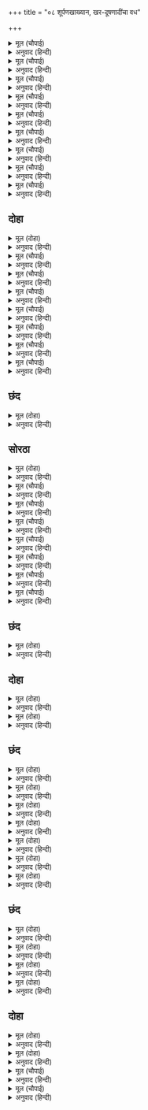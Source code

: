 +++
title = "०८ शूर्पणखाख्यान, खर-दूषणादींचा वध"

+++


<details><summary>मूल (चौपाई)</summary>

सूपनखा रावन कै बहिनी।  
दुष्ट हृदय दारुन जस अहिनी॥  
पंचबटी सो गइ एक बारा।  
देखि बिकल भइ जुगल कुमारा॥
</details>

<details><summary>अनुवाद (हिन्दी)</summary>

शूर्पणखा नावाची रावणाची एक बहीण होती. जी नागिणीसारखी भयानक आणि दुष्ट मनाची होती. ती एकदा पंचवटीत गेली आणि दोन्ही राजकुमारांना पाहून कामासक्त झाली.॥ २॥
</details>

<details><summary>मूल (चौपाई)</summary>

भ्राता पिता पुत्र उरगारी।  
पुरुष मनोहर निरखत नारी॥  
होइ बिकल सक मनहि न रोकी।  
जिमि रबिमनि द्रव रबिहि बिलोकी॥
</details>

<details><summary>अनुवाद (हिन्दी)</summary>

काकभुशुंडी म्हणतात, की ‘हे गरुडा, शूर्पणखेसारखी राक्षसी, धर्मज्ञानशून्य, कामांध स्त्री मनोहर पुरुष पाहून, मग तो, भाऊ, बाप, पुत्र का असेना, बेचैन होते आणि मन आवरू शकत नाही. ज्याप्रमाणे सूर्यकांतमणी हा सूर्याला पहाताच पाझरू लागतो.॥ ३॥
</details>

<details><summary>मूल (चौपाई)</summary>

रुचिर रूप धरि प्रभु पहिं जाई।  
बोली बचन बहुत मुसुकाई॥  
तुम्ह सम पुरुष न मो सम नारी।  
यह संँजोग बिधि रचा बिचारी॥
</details>

<details><summary>अनुवाद (हिन्दी)</summary>

ती सुंदर रूप धारण करून प्रभूंजवळ आली आणि मोहक हास्य करीत म्हणाली, ‘तुमच्यासारखा कोणी पुरुष नाही आणि माझ्यासारखी स्त्री. विधात्याने ही आपली जोडी खूप विचार करून बनविली आहे.॥ ४॥
</details>

<details><summary>मूल (चौपाई)</summary>

मम अनुरूप पुरुष जग माहीं।  
देखेउँ खोजि लोक तिहु नाहीं॥  
तातें अब लगि रहिउँ कुमारी।  
मनु माना कछु तुम्हहि निहारी॥
</details>

<details><summary>अनुवाद (हिन्दी)</summary>

मी तिन्ही लोक शोधले, परंतु माझ्याजोगा पुरुष जगात कोठेही नाही. त्यामुळे मी आत्तापर्यत कुमारी राहिले आहे. आता तुम्हांला पाहून माझे मन मोहित झाले.’॥ ५॥
</details>

<details><summary>मूल (चौपाई)</summary>

सीतहि चितइ कही प्रभु बाता।  
अहइ कुआर मोर लघु भ्राता॥  
गइ लछिमन रिपु भगिनी जानी।  
प्रभु बिलोकि बोले मृदु बानी॥
</details>

<details><summary>अनुवाद (हिन्दी)</summary>

प्रभू श्रीरामचंद्र सीतेकडे पहात म्हणाले की, ‘माझा लहान भाऊ कुमार आहे’ तेव्हा ती लक्ष्मणाकडे गेली. लक्ष्मणाने ती शत्रूची बहीण आहे, हे ओळखून प्रभूंकडे पहात कोमल वाणीने थट्टेत तिला म्हटले,॥ ६॥
</details>

<details><summary>मूल (चौपाई)</summary>

सुंदरि सुनु मैं उन्ह कर दासा।  
पराधीन नहिं तोर सुपासा॥  
प्रभु समर्थ कोसलपुर राजा।  
जो कछु करहिं उनहि सब छाजा॥
</details>

<details><summary>अनुवाद (हिन्दी)</summary>

‘हे सुंदरी, ऐक. मी तर त्यांचा दास आहे. मी पराधीन आहे, म्हणून तुला सुख मिळणार नाही. प्रभू समर्थ आहेत, कोसलपुरचे राजे आहेत, त्यांनी काहीही केले, तरी ते त्यांना शोभते.॥ ७॥
</details>

<details><summary>मूल (चौपाई)</summary>

सेवक सुख चह मान भिखारी।  
ब्यसनी धन सुभ गति बिभिचारी॥  
लोभी जसु चह चार गुमानी।  
नभ दुहि दूध चहत ए प्रानी॥
</details>

<details><summary>अनुवाद (हिन्दी)</summary>

सेवकाने सुखाची इच्छा करणे, भिकाऱ्याने सन्मानाची इच्छा करणे, व्यसनी माणसाने पैशाची व व्यभिचाऱ्याने शुभगतीची इच्छा करणे, लोभ्याने कीर्तीचा हव्यास धरणे आणि दूताने मानाचा हव्यास धरणे, हे सर्व आकाशाची धार काढून दूध मिळविण्यासारखे आहे.॥ ८॥
</details>

<details><summary>मूल (चौपाई)</summary>

पुनि फिरि राम निकट सो आई।  
प्रभु लछिमन पहिं बहुरि पठाई॥  
लछिमन कहा तोहि सो बरई।  
जो तृन तोरि लाज परिहरई॥
</details>

<details><summary>अनुवाद (हिन्दी)</summary>

तेव्हा ती परत श्रीरामांजवळ आली. प्रभूंनी तिला लक्ष्मणाकडे पाठविले. लक्ष्मण म्हणाला, ‘जो अत्यंत निर्लज्ज असेल, तोच तुला वरील.॥ ९॥
</details>

<details><summary>मूल (चौपाई)</summary>

तब खिसिआनि राम पहिं गई।  
रूप भयंकर प्रगटत भई॥  
सीतहि सभय देखि रघुराई।  
कहा अनुज सन सयन बुझाई॥
</details>

<details><summary>अनुवाद (हिन्दी)</summary>

मग ती चिडून श्रीरामांकडे गेली आणि तिने आपले भयंकर रूप प्रकट केले. तिला पाहून सीता भयभीत झाल्याचे पाहिले, तेव्हा श्रीरघुनाथांनी लक्ष्मणाला इशारा केला.॥ १०॥
</details>

## दोहा


<details><summary>मूल (दोहा)</summary>

लछिमन अति लाघवँ सो नाक कान बिनु कीन्हि।  
ताके कर रावन कहँ मनौ चुनौती दीन्हि॥ १७॥
</details>

<details><summary>अनुवाद (हिन्दी)</summary>

लक्ष्मणाने मोठॺा चपळाईने तिचे नाक व कान कापले. जणू त्याने तिच्याद्वारे रावणाला आव्हान दिले.॥ १७॥
</details>

<details><summary>मूल (चौपाई)</summary>

नाक कान बिनु भइ बिकरारा।  
जनु स्रव सैल गेरु कै धारा॥  
खर दूषन पहिं गइ बिलपाता।  
धिग धिग तव पौरुष बल भ्राता॥
</details>

<details><summary>अनुवाद (हिन्दी)</summary>

नाक-कानांविना ती भयंकर दिसू लागली. काळ्या पर्वतातून कावेचा (गेरू) प्रवाह वाहावा, तसे तिच्या शरीरातून रक्त वाहू लागले. ती विलाप करीत खर-दूषण यांच्यापाशी गेली. आणि म्हणाली, ‘बंधूंनो, तुमच्या पौरुषाचा धिक्कार असो, तुमच्या सामर्थ्याचा धिक्कार असो.’॥ १॥
</details>

<details><summary>मूल (चौपाई)</summary>

तेहिं पूछा सब कहेसि बुझाई।  
जातुधान सुनि सेन बनाई॥  
धाए निसिचर निकर बरूथा।  
जनु सपच्छ कज्जल गिरि जूथा॥
</details>

<details><summary>अनुवाद (हिन्दी)</summary>

त्यांनी विचारल्यावर तिने सर्व सांगितले. ते सर्व ऐकून राक्षसांनी सेना सज्ज केली. राक्षसांच्या झुंडीच्या झुंडी धावून गेल्या. त्या जणू पंखधारी काजळाच्या पर्वतां झुंडी दिसत होत्या.॥ २॥
</details>

<details><summary>मूल (चौपाई)</summary>

नाना बाहन नानाकारा।  
नानायुध धर घोर अपारा॥  
सूपनखा आगें करि लीनी।  
असुभ रूप श्रुति नासा हीनी॥
</details>

<details><summary>अनुवाद (हिन्दी)</summary>

ते अनेक प्रकारच्या वाहनांवर बसलेले व अनेक आकारांचे होते. ते अपार होते आणि अनेक प्रकारची असंख्य भयंकर शस्त्रे त्यांनी धारण केली होती. त्यांनी नाक-कान कापलेल्या अमंगलरूपिणी शूर्पणखेस पुढे केले.॥ ३॥
</details>

<details><summary>मूल (चौपाई)</summary>

असगुन अमित होहिं भयकारी।  
गनहिं न मृत्यु बिबस सब झारी॥  
गर्जहिं तर्जहिं गगन उड़ाहीं।  
देखि कटकु भट अति हरषाहीं॥
</details>

<details><summary>अनुवाद (हिन्दी)</summary>

अगणित भयंकर अपशकुन होत होते. परंतु मृत्यूच्या तोंडी असल्यामुळे त्या सर्वांनी त्याची पर्वा केली नाही. गर्जना करीत, ललकारत आणि आकाशात ते उडत होते. सेना पाहून योद्ध्यांना फार हर्ष वाटत होता.॥ ४॥
</details>

<details><summary>मूल (चौपाई)</summary>

कोउ कह जिअत धरहु द्वौ भाई।  
धरि मारहु तिय लेहु छड़ाई॥  
धूरि पूरि नभ मंडल रहा।  
राम बोलाइ अनुज सन कहा॥
</details>

<details><summary>अनुवाद (हिन्दी)</summary>

कोणी म्हणत होता की, ‘दोघा भावांना पकडा, पकडून मारून टाका आणि स्त्रीचे अपहरण करा.’ आकाश धुळीने भरून गेले होते. तेव्हा श्रीरामांनी लक्ष्मणाला बोलावून सांगितले,॥ ५॥
</details>

<details><summary>मूल (चौपाई)</summary>

लै जानकिहि जाहु गिरि कंदर।  
आवा निसिचर कटकु भयंकर॥  
रहेहु सजग सुनि प्रभु कै बानी।  
चले सहित श्री सर धनु पानी॥
</details>

<details><summary>अनुवाद (हिन्दी)</summary>

‘राक्षसांची भयंकर सेना आलेली आहे. जानकीला घेऊन तू पर्वताच्या गुहेमध्ये जा. सावध राहा.’ प्रभू रामचंद्रांचे बोलणे ऐकून लक्ष्मण हातांमध्ये धनुष्य-बाण घेऊन सीतेसह निघाला.॥ ६॥
</details>

<details><summary>मूल (चौपाई)</summary>

देखि राम रिपुदल चलि आवा।  
बिहसि कठिन कोदंड चढ़ावा॥
</details>

<details><summary>अनुवाद (हिन्दी)</summary>

शत्रूंची सेना जवळ आल्याचे पाहून श्रीरामांनी हसून कठीण धनुष्य सज्ज केले.॥ ७॥
</details>

## छंद


<details><summary>मूल (दोहा)</summary>

कोदंड कठिन चढ़ाइ सिर जट जूट बाँधत सोह क्यों।  
मरकत सयल पर लरत दामिनि कोटि सों जुग भुजग ज्यों॥  
कटि कसि निषंग बिसाल भुज गहि चाप बिसिख सुधारि कै।  
चितवत मनहुँ मृगराज प्रभु गजराज घटा निहारि कै॥
</details>

<details><summary>अनुवाद (हिन्दी)</summary>

कठीण धनुष्य सज्ज केलेले व शिरावर जटा बांधलेले प्रभू असे शोभत होते की पाचूच्या पर्वतावर कोटॺवधी विजांबरोबर दोन साप लढत आहेत. कमरेला भाते बांधून, विशाल भुजांमध्ये धनुष्य बाण सज्ज करून प्रभू श्रीरामचंद्र राक्षसांकडे पहात होते. जणू उन्मत्त हत्तींचे झुंड पाहून सिंह त्यांना पहात होता.
</details>

## सोरठा


<details><summary>मूल (दोहा)</summary>

आइ गए बगमेल धरहु धरहु धावत सुभट।  
जथा बिलोकि अकेल बाल रबिहि घेरत दनुज॥ १८॥
</details>

<details><summary>अनुवाद (हिन्दी)</summary>

‘पकडा, पकडा’ असे ओरडत राक्षस योद्धे मोठॺा वेगाने धावत आले. त्यांनी श्रीरामांना चोहीकडे घेरले. ज्याप्रमाणे बालसूर्य एकटा आहे, असे पाहून मंदेह नामक दैत्यांनी त्याला घेरावे.॥१८॥
</details>

<details><summary>मूल (चौपाई)</summary>

प्रभु बिलोकि सरस कहिं न डारी।  
थकित भई रजनीचर धारी॥  
सचिव बोलि बोले खर दूषन।  
यह कोउ नृपबालक नर भूषन॥
</details>

<details><summary>अनुवाद (हिन्दी)</summary>

साैंदर्य-माधुर्य-निधी असलेल्या श्रीरामांना पाहून राक्षसांची सेना थक्क झाली. ती त्यांच्यावर बाण सोडू शकली नाही. मंत्र्याला बोलावून खर-दूषण म्हणाले, ‘हा राजकुमार कोणी मनुष्यांचा भूषण असावा.॥ १॥
</details>

<details><summary>मूल (चौपाई)</summary>

नाग असुर सुर नर मुनि जेते।  
देखे जिते हते हम केते॥  
हम भरि जन्म सुनहु सब भाई।  
देखी नहिं असि सुंदरताई॥
</details>

<details><summary>अनुवाद (हिन्दी)</summary>

जितके म्हणून नाग, असुर, देव, मनुष्य आणि मुनी आहेत, त्यांपैकी किती तरी आम्ही पाहिले आहेत. जिंकले आहेत आणि मारून टाकले आहेत. परंतु सर्व बंधूनो, आम्ही जन्मात कधी असे सौंदर्य कोठे पाहिले नाही.॥ २॥
</details>

<details><summary>मूल (चौपाई)</summary>

जद्यपि भगिनी कीन्हि कुरूपा।  
बध लायक नहिं पुरुष अनूपा॥  
देहु तुरत निज नारि दुराई।  
जीअत भवन जाहु द्वौ भाई॥
</details>

<details><summary>अनुवाद (हिन्दी)</summary>

जरी याने आमच्या बहिणीला कुरूप केले असले, तरी हा अनुपम पुरुष वध करण्याजोगा नाही. ‘लपविलेली तुमची स्त्री आम्हांला ताबडतोब द्या आणि तुम्ही दोघे बंधू जिवंतपणे परत जा.॥ ३॥
</details>

<details><summary>मूल (चौपाई)</summary>

मोर कहा तुम्ह ताहि सुनावहु।  
तासु बचन सुनि आतुर आवहु॥  
दूतन्ह कहा राम सन जाई।  
सुनत राम बोले मुसुकाई॥
</details>

<details><summary>अनुवाद (हिन्दी)</summary>

असा माझा निरोप त्याला सांगा आणि त्याचे उत्तर घेऊन लगेच परत या.’ दूतांनी जाऊन हा निरोप श्रीरामचंद्रांना सांगितला. तो ऐकून श्रीराम हसून म्हणाले,॥ ४॥
</details>

<details><summary>मूल (चौपाई)</summary>

हम छत्री मृगया बन करहीं ।  
तुम्ह से खल मृग खोजत फिरहीं॥  
रिपु बलवंत देखि नहिं डरहीं।  
एक बार कालहु सन लरहीं॥
</details>

<details><summary>अनुवाद (हिन्दी)</summary>

‘आम्ही क्षत्रिय आहोत. आम्ही वनात शिकार करतो व तुमच्या-सारख्या दुष्ट पशूंना शोधत असतो. आम्ही बलवान शत्रू पाहून घाबरत नसतो. लढाई करण्यास प्रत्यक्ष काळ आला तरी वेळ आली तर आम्ही त्याच्याशीही लढू.॥ ५॥
</details>

<details><summary>मूल (चौपाई)</summary>

जद्यपि मनुज दनुज कुल घालक।  
मुनि पालक खल सालक बालक॥  
जौं न होइ बल घर फिरि जाहू।  
समर बिमुख मैं हतउँ न काहू॥
</details>

<details><summary>अनुवाद (हिन्दी)</summary>

जरी आम्ही मनुष्य असलो, तरी दैत्यकुळाचा नाश करणारे आणि मुनींचे रक्षण करणारे आहोत. आम्ही बालक आहोत. परंतु दुष्टांना दंड देणारे आहोत. जर बळ नसेल तर परत जा. युद्धामध्ये पाठ फिरविणाऱ्याला मी मारत नाही.॥ ६॥
</details>

<details><summary>मूल (चौपाई)</summary>

रन चढ़ि करिअ कपट चतुराई।  
रिपु पर कृपा परम कदराई॥  
दूतन्ह जाइ तुरत सब कहेऊ।  
सुनि खर दूषन उर अति दहेऊ॥
</details>

<details><summary>अनुवाद (हिन्दी)</summary>

रणामध्ये येऊन कपटकारस्थान करणे आणि शत्रूला पाठ दाखविणे, हा फार मोठा भित्रेपणा आहे’ दूतांनी परतून लगेच सर्व गोष्टी सांगितल्या. त्या ऐकून खर-दूषण यांचे पित्त खवळले.॥ ७॥
</details>

## छंद


<details><summary>मूल (दोहा)</summary>

उर दहेउ कहेउ कि धरहु धाए बिकट भट रजनीचरा।  
सर चाप तोमर सक्ति सूल कृपान परिघ परसु धरा॥  
प्रभु कीन्हि धनुष टकोर प्रथम कठोर घोर भयावहा।  
भए बधिर ब्याकुल जातुधान न ग्यान तेहि अवसर रहा॥
</details>

<details><summary>अनुवाद (हिन्दी)</summary>

खर-दूषण भडकले. ते म्हणाले, ‘पकडा’ ते ऐकून भयानक राक्षस योद्धे बाण, धनुष्य, तोमर, शक्ती, बरछी, कृपाण, परिघ आणि परशू घेऊन धावले. प्रभू श्रीरामांनी प्रथमतः धनुष्याचा कठोर, घोर व भयानक टणत्कार केला. तो ऐकताच राक्षस बहिरे व व्याकूळ झाले. त्यावेळी त्यांना शुद्ध राहिली नाही.
</details>

## दोहा


<details><summary>मूल (दोहा)</summary>

सावधान होइ धाए जानि सबल आराति।  
लागे बरषन राम पर अस्त्र सस्त्र बहुभाँति॥ १९ (क)॥
</details>

<details><summary>अनुवाद (हिन्दी)</summary>

मग ते शत्रू बलवान आहेत, असे पाहून सावध होऊन धावले आणि श्रीरामचंद्रांवर अनेक प्रकारची शस्त्रास्त्रे सोडू लागले.॥ १९ (क)॥
</details>

<details><summary>मूल (दोहा)</summary>

तिन्ह के आयुध तिल सम करि काटे रघुबीर।  
तानि सरासन श्रवन लगि पुनि छाँड़े निज तीर॥ १९(ख)॥
</details>

<details><summary>अनुवाद (हिन्दी)</summary>

श्रीरघुवीरांनी त्यांची शस्त्रे तिळाप्रमाणे तुकडे तुकडे करून टाकली. नंतर धनुष्य कानापर्यंत खेचून आपले बाण सोडले.॥ १९(ख)॥
</details>

## छंद


<details><summary>मूल (दोहा)</summary>

तब चले बान कराल। फुंकरत जनु बहु ब्याल।  
कोपेउ समर श्रीराम। चले बिसिख निसित निकाम॥ १॥
</details>

<details><summary>अनुवाद (हिन्दी)</summary>

ते भयानक बाण असे सुटले की, जणू पुष्कळ साप फूत्कार करीत जात होते. श्रीराम अत्यंत क्रुद्ध होऊन तीक्ष्ण बाण सोडू लागले.॥ १॥
</details>

<details><summary>मूल (दोहा)</summary>

अवलोकि खरतर तीर। मुरि चले निसिचर बीर।  
भए क्रुद्ध तीनिउ भाइ। जो भागि रन ते जाइ॥ २॥
</details>

<details><summary>अनुवाद (हिन्दी)</summary>

ते अत्यंत तीक्ष्ण बाण पाहून राक्षसवीर पाठ दाखवून पळू लागले. तेव्हा खर, दूषण, त्रिशिरा हे तिन्ही भाऊ खवळून म्हणाले, ‘जो युद्धातून पळेल,॥ २॥
</details>

<details><summary>मूल (दोहा)</summary>

तेहि बधब हम निज पानि। फिरे मरन मन महुँ ठानि।  
आयुध अनेक प्रकार। सनमुख ते करहिं प्रहार॥ ३॥
</details>

<details><summary>अनुवाद (हिन्दी)</summary>

त्याला आम्ही मारून टाकू.’ तेव्हा पळून जाणारे राक्षस मनात मरण्याचा निश्चय करून परत फिरले आणि समोर येऊन अनेक प्रकारच्या शस्त्रांचा श्रीरामांवर प्रहार करू लागले.॥ ३॥
</details>

<details><summary>मूल (दोहा)</summary>

रिपु परम कोपे जानि। प्रभु धनुष सर संधानि।  
छाँड़े बिपुल नाराच। लगे कटन बिकट पिसाच॥ ४॥
</details>

<details><summary>अनुवाद (हिन्दी)</summary>

शत्रू फार क्रुद्ध झाल्याचे पाहून प्रभूंनी धनुष्याला बाण लावून पुष्कळ बाण सोडले. त्यामुळे भयानक राक्षस कापले जाऊ लागले.॥ ४॥
</details>

<details><summary>मूल (दोहा)</summary>

उर सीस भुज कर चरन। जहँ तहँ लगे महि परन।  
चिक्करत लागत बान। धर परत कुधर समान॥ ५॥
</details>

<details><summary>अनुवाद (हिन्दी)</summary>

त्यांची छाती, शिर, हात आणि पाय पृथ्वीवर इकडे-तिकडे पडू लागले. बाण लागताच ते हत्तीप्रमाणे चीत्कार करू लागले. त्यांची डोंगरासारखी धडे कापली जाऊन पडू लागली.॥ ५॥
</details>

<details><summary>मूल (दोहा)</summary>

भट कटत तन सत खंड। पुनि उठत करि पाषंड।  
नभ उड़त बहु भुज मुंड। बिनु मौलि धावत रुंड॥ ६॥
</details>

<details><summary>अनुवाद (हिन्दी)</summary>

योद्ध्यांचे देह कापले जाऊन शेकडो तुकडे होत होते. मग ते मायेने उठून पुन्हा उभे रहात. आकाशात पुष्कळ भुजा व शिरे उडत होती आणि शिरांविना धडे पळत होती.॥ ६॥
</details>

<details><summary>मूल (दोहा)</summary>

खग कंक काक सृगाल। कटकटहिं कठिन कराल॥ ७॥
</details>

<details><summary>अनुवाद (हिन्दी)</summary>

घारी, कावळे इत्यादी पक्षी आणि कोल्हे भयंकर ‘कटकट’ असा आवाज करीत होते.॥७॥
</details>

## छंद


<details><summary>मूल (दोहा)</summary>

कटकटहिं जंबुक भूत प्रेत पिसाच खर्पर संचहीं।  
बेताल बीर कपाल ताल बजाइ जोगिनि नंचहीं॥  
रघुबीर बान प्रचंड खंडहिं भटन्ह के उर भुज सिरा।  
जहँ तहँ परहिं उठि लरहिं धर धरु धरु करहिं भयकर गिरा॥ १॥
</details>

<details><summary>अनुवाद (हिन्दी)</summary>

कोल्हे कटकट करीत होते. भुते, प्रेते, पिशाचे मुंडकी गोळा करीत होती. वीर-वेताळ मुंडक्यांवर ताल देत होते आणि योगिनी नाचत होत्या. श्रीरघुवीरांचे प्रचंड बाण राक्षस योद्ध्यांची वक्षःस्थळे, भुजा व शिरांचे तुकडे-तुकडे करून टाकीत होते, त्यांची धडे जिकडे-तिकडे पडत होती. ते पुन्हा उठून लढत होते आणि ‘पकडा, पकडा’ असा भयंकर आरडा-ओरडा करीत होते.॥ १॥
</details>

<details><summary>मूल (दोहा)</summary>

अंतावरीं गहि उड़त गीध पिसाच कर गहि धावहीं।  
संग्राम पुर बासी मनहुँ बहु बाल गुड़ी उड़ावहीं॥  
मारे पछारे उर बिदारे बिपुल भट कहँरत परे।  
अवलोकि निज दल बिकल भट तिसिरादि खर दूषन फिरे॥ २॥
</details>

<details><summary>अनुवाद (हिन्दी)</summary>

आंतडॺांचे एक टोक पकडून गिधाडे उडत होती तर त्यांचेच दुसरे टोक हाताने पकडून पिशाचे धावत होती. असे वाटत होते की, जणू युद्धरूपी नगरातील अनेक बालक पतंग उडवीत आहेत. अनेक योद्धे मारले गेले आणि खाली पडले. ज्यांचे हृदय विदीर्ण झाले होते, असे बरेचसे राक्षस खाली पडून विव्हळत होते. आपली सेना व्याकूळ झाल्याचे पाहून त्रिशिरा, खर, दूषण इत्यादी योद्धे श्रीरामांकडे वळले.॥ २॥
</details>

<details><summary>मूल (दोहा)</summary>

सर सक्ति तोमर परसु सूल कृपान एकहि बारहीं।  
करि कोप श्रीरघुबीर पर अगनित निसाचर डारहीं॥  
प्रभु निमिष महुँ रिपु सर निवारि पचारि डारे सायका।  
दस दस बिसिख उर माझ मारे सकल निसिचर नायका॥ ३॥
</details>

<details><summary>अनुवाद (हिन्दी)</summary>

असंख्य राक्षस एकाच वेळी क्रोधाने बाण, शक्ती, तोमर, परशू, शूल आणि तलवार यांचा मारा श्रीरामांवर करू लागले. प्रभूंनी एक क्षणात शत्रूंचे बाण तोडून टाकून, ललकार करीत त्यांच्यावर आपले बाण सोडले. सर्व राक्षस-सेनापतींच्या छातीवर दहा-दहा बाण मारले.॥
</details>

<details><summary>मूल (दोहा)</summary>

महि परत उठि भट भिरत मरत न करत माया अति घनी।  
सुर डरत चौदह सहस प्रेत बिलोकि एक अवध धनी॥  
सुर मुनि सभय प्रभु देखि मायानाथ अति कौतुक करॺो।  
देखहिं परसपर राम करि संग्राम रिपुदल लरि मरॺो॥ ४॥
</details>

<details><summary>अनुवाद (हिन्दी)</summary>

योद्धे पृथ्वीवर पडत होते, पुन्हा उठून भिडत होते. मरत नव्हते. पुष्कळ प्रकारची मोठी माया करीत होते. राक्षस चौदा हजार आहेत आणि श्रीराम एकटे आहेत, ते पाहून देव व मुनी भयभीत होऊन पहात होते. त्यावेळी मायेचे स्वामी असलेल्या प्रभूंनी एक मोठे कौतुक केले. त्यामुळे शत्रूंच्या सेनेला एकमेक जण श्रीरामांच्या रूपात दिसू लागला आणि ते एकमेकांशीच युद्ध करीत मरून गेले.॥ ४॥
</details>

## दोहा


<details><summary>मूल (दोहा)</summary>

राम राम कहि तनु तजहिं पावहिं पद निर्बान।  
करि उपाय रिपु मारे छन महुँ कृपानिधान॥ २०(क)॥
</details>

<details><summary>अनुवाद (हिन्दी)</summary>

सर्वजण ‘हाच राम आहे, याला मारा’ अशा प्रकारे राम-राम म्हणत देह सोडत होते आणि त्यांना मोक्ष मिळत होता. कृपानिधान श्रीरामांनी असा उपाय करून क्षणभरात शत्रूंना मारून टाकले.॥ २०(क)॥
</details>

<details><summary>मूल (दोहा)</summary>

हरषित बरषहिं सुमन सुर बाजहिं गगन निसान।  
अस्तुति करि करि सब चले सोभित बिबिध बिमान॥ २०(ख)॥
</details>

<details><summary>अनुवाद (हिन्दी)</summary>

देव आनंदाने फुले उधळू लागले. आकाशात नगारे वाजू लागले. मग ते सर्व स्तुती करीत अनेक विमानात बसून निघून गेले.॥ २० (ख)॥
</details>

<details><summary>मूल (चौपाई)</summary>

जब रघुनाथ समर रिपु जीते।  
सुर नर मुनि सब के भय बीते॥  
तब लछिमन सीतहि लै आए।  
प्रभु पद परत हरषि उर लाए॥
</details>

<details><summary>अनुवाद (हिन्दी)</summary>

जेव्हा श्रीरामांनी शत्रूला युद्धात जिंकले आणि देव, मनुष्य आणि मुनी या सर्वांचे भय नष्ट झाले, तेव्हा लक्ष्मण सीतेला घेऊन आला. तो श्रीरामांच्या चरणी लोटांगण घालू लागला. तेवढॺात प्रभूंनी त्याला मोठॺा आनंदाने उठवून हृदयाशी धरले.॥ १॥
</details>

<details><summary>मूल (चौपाई)</summary>

सीता चितव स्याम मृदु गाता।  
परम प्रेम लोचन न अघाता॥  
पंचबटीं बसि श्रीरघुनायक।  
करत चरित सुर मुनि सुखदायक॥
</details>

<details><summary>अनुवाद (हिन्दी)</summary>

सीता श्रीरामांच्या श्यामल व कोमल देहाकडे अत्यंत प्रेमाने पाहू लागली. तिचे नेत्र तृप्त होत नव्हते. अशाप्रकारे पंचवटीत राहून श्रीरघुनाथ देवांना व मुनींना सुख देणाऱ्या लीला करू लागले.॥२॥
</details>
